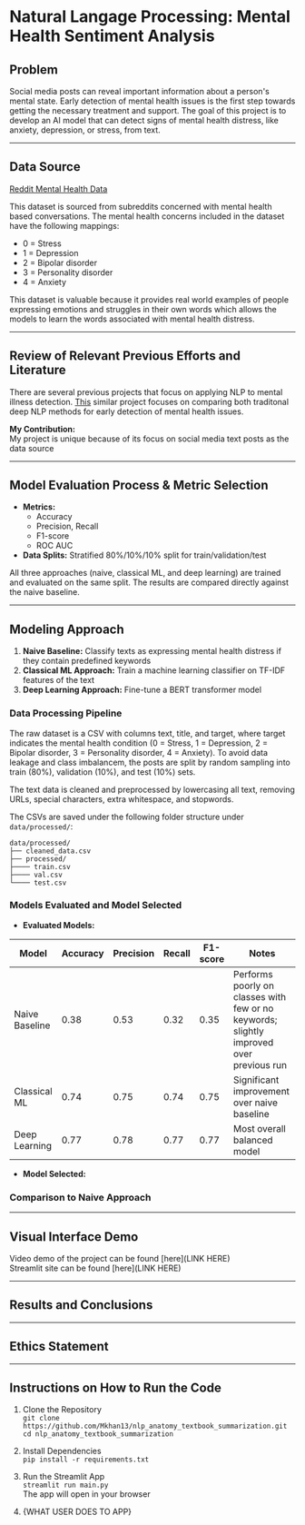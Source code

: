 # Natural Langage Processing: Mental Health Sentiment Analysis
## Problem
Social media posts can reveal important information about a person's mental state. Early detection of mental health issues is the first step towards getting the necessary treatment and support. The goal of this project is to develop an AI model that can detect signs of mental health distress, like anxiety, depression, or stress, from text. 

---

## Data Source
[Reddit Mental Health Data](https://www.kaggle.com/datasets/neelghoshal/reddit-mental-health-data)  
  
This dataset is sourced from subreddits concerned with mental health based conversations. The mental health concerns included in the dataset have the following mappings:  
  - 0 = Stress  
  - 1 = Depression
  - 2 = Bipolar disorder  
  - 3 = Personality disorder  
  - 4 = Anxiety  
  
This dataset is valuable because it provides real world examples of people expressing emotions and struggles in their own words which allows the models to learn the words associated with mental health distress.

---

## Review of Relevant Previous Efforts and Literature  
There are several previous projects that focus on applying NLP to mental illness detection. [This](https://pmc.ncbi.nlm.nih.gov/articles/PMC8993841/) similar project focuses on comparing both traditonal deep NLP methods for early detection of mental health issues. 

**My Contribution:**  
My project is unique because of its focus on social media text posts as the data source

---

## Model Evaluation Process & Metric Selection   
- **Metrics:**  
  - Accuracy  
  - Precision, Recall
  - F1-score  
  - ROC AUC  
- **Data Splits:** Stratified 80%/10%/10% split for train/validation/test 

All three approaches (naive, classical ML, and deep learning) are trained and evaluated on the same split. The results are compared directly against the naive baseline.

---

## Modeling Approach  
1. **Naive Baseline:** Classify texts as expressing mental health distress if they contain predefined keywords
2. **Classical ML Approach:**  Train a machine learning classifier on TF-IDF features of the text
3. **Deep Learning Approach:**  Fine-tune a BERT transformer model
### Data Processing Pipeline  
The raw dataset is a CSV with columns text, title, and target, where target indicates the mental health condition (0 = Stress, 1 = Depression, 2 = Bipolar disorder, 3 = Personality disorder, 4 = Anxiety). To avoid data leakage and class imbalancem, the posts are split by random sampling into train (80%), validation (10%), and test (10%) sets.

The text data is cleaned and preprocessed by lowercasing all text, removing URLs, special characters, extra whitespace, and stopwords. 

The CSVs are saved under the following folder structure under `data/processed/`:
```
data/processed/
├── cleaned_data.csv
├── processed/
├──── train.csv
├──── val.csv
└──── test.csv
```

### Models Evaluated and Model Selected  
- **Evaluated Models:**

| Model           | Accuracy | Precision | Recall | F1-score | Notes |
|-----------------|---------|-----------|--------|----------|-------|
| Naive Baseline  | 0.38    | 0.53      | 0.32   | 0.35     | Performs poorly on classes with few or no keywords; slightly improved over previous run |
| Classical ML    | 0.74  | 0.75      | 0.74   | 0.75     | Significant improvement over naive baseline |
| Deep Learning   | 0.77     | 0.78       | 0.77    | 0.77      | Most overall balanced model  |





- **Model Selected:** 

### Comparison to Naive Approach  


---

## Visual Interface Demo

Video demo of the project can be found [here](LINK HERE)  
Streamlit site can be found [here](LINK HERE)

---

## Results and Conclusions  


---

## Ethics Statement  



---

## Instructions on How to Run the Code

1. Clone the Repository  
`git clone https://github.com/Mkhan13/nlp_anatomy_textbook_summarization.git`  
`cd nlp_anatomy_textbook_summarization`

3. Install Dependencies  
`pip install -r requirements.txt`

4. Run the Streamlit App  
`streamlit run main.py`  
The app will open in your browser  

6. {WHAT USER DOES TO APP} 
